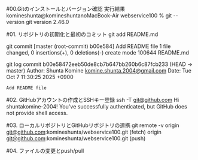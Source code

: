 #00.Gitのインストールとバージョン確認
実行結果
komineshunta@komineshuntanoMacBook-Air webservice100 % git --version
git version 2.46.0

#01. リポジトリの初期化と最初のコミット
git add README.md

git commit
[master (root-commit) b00e584] Add README file
 1 file changed, 0 insertions(+), 0 deletions(-)
 create mode 100644 README.md

git log
commit b00e58472eeb50de8cb7b647bb260b6c87fcb233 (HEAD -> master)
Author: Shunta Komine <komine.shunta.2004@gmail.com>
Date:   Tue Oct 7 11:30:25 2025 +0900

    Add README file

#02. GitHubアカウントの作成とSSHキー登録
ssh -T git@github.com
Hi shuntakomine-2004! You've successfully authenticated, but GitHub does not provide shell access.

#03. ローカルリポジトリとGitHubリポジトリの連携
git remote -v
origin  git@github.com:komineshunta/webservice100.git (fetch)
origin  git@github.com:komineshunta/webservice100.git (push)

#04. ファイルの変更とpush/pull
